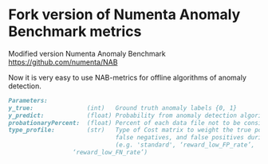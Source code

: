 # Fork version of Numenta Anomaly Benchmark metrics #

Modified version Numenta Anomaly Benchmark <https://github.com/numenta/NAB>

Now it is very easy to use NAB-metrics for offline algorithms of anomaly detection.

```md
Parameters:
y_true:               (int)   Ground truth anomaly labels {0, 1}
y_predict:            (float) Probability from anomaly detection algorithm [0, 1]
probationaryPercent:  (float) Percent of each data file not to be considered during scoring
type_profile:         (str)   Type of Cost matrix to weight the true positives,
                              false negatives, and false positives during scoring
                              (e.g. 'standard', ‘reward_low_FP_rate’,
			      ‘reward_low_FN_rate’)
```
